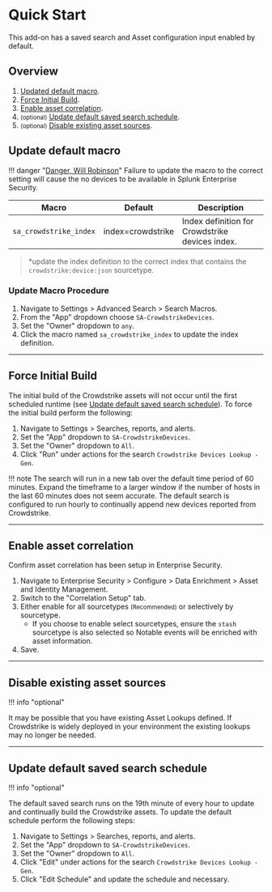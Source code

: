 # Quick Start

This add-on has a saved search and Asset configuration input enabled by default.

## Overview

1. [Updated default macro](#update-default-macro).
1. [Force Initial Build](#force-initial-build).
1. [Enable asset correlation](#enable-asset-correlation).
1. <small>(optional)</small> [Update default saved search schedule](#update-default-saved-search-schedule).
1. <small>(optional)</small> [Disable existing asset sources](#disable-existing-asset-sources).

## Update default macro

!!! danger "[Danger, Will Robinson](https://cultural-phenomenons.fandom.com/wiki/Danger,_Will_Robinson)"
    Failure to update the macro to the correct setting will cause the no devices to be available in Splunk Enterprise Security.

Macro | Default | Description
----- | ------- | -----------
`sa_crowdstrike_index` | index=crowdstrike | Index definition for Crowdstrike devices index.

> \*update the index definition to the correct index that contains the `crowdstrike:device:json` sourcetype.

### Update Macro Procedure

1. Navigate to Settings > Advanced Search > Search Macros.
1. From the "App" dropdown choose `SA-CrowdstrikeDevices`.
1. Set the "Owner" dropdown to `any`.
1. Click the macro named `sa_crowdstrike_index` to update the index definition.

---

## Force Initial Build

The initial build of the Crowdstrike assets will not occur until the first scheduled runtime (see [Update default saved search schedule](#update-default-saved-search-schedule)). To force the initial build perform the following:

1. Navigate to Settings > Searches, reports, and alerts.
1. Set the "App" dropdown to `SA-CrowdstrikeDevices`.
1. Set the "Owner" dropdown to `All`.
1. Click "Run" under actions for the search `Crowdstrike Devices Lookup - Gen`.

!!! note
    The search will run in a new tab over the default time period of 60 minutes. Expand the timeframe to a larger window if the number of hosts in the last 60 minutes does not seem accurate. The default search is configured to run hourly to continually append new devices reported from Crowdstrike.

---

## Enable asset correlation

Confirm asset correlation has been setup in Enterprise Security.

1. Navigate to Enterprise Security > Configure > Data Enrichment > Asset and Identity Management.
1. Switch to the "Correlation Setup" tab.
1. Either enable for all sourcetypes <small>(Recommended)</small> or selectively by sourcetype.
    - If you choose to enable select sourcetypes, ensure the `stash` sourcetype is also selected so Notable events will be enriched with asset information.
1. Save.

---

## Disable existing asset sources

!!! info "optional"

It may be possible that you have existing Asset Lookups defined. If Crowdstrike is widely deployed in your environment the existing lookups may no longer be needed.

---

## Update default saved search schedule

!!! info "optional"

The default saved search runs on the 19th minute of every hour to update and continually build the Crowdstrike assets. To update the default schedule perform the following steps:

1. Navigate to Settings > Searches, reports, and alerts.
1. Set the "App" dropdown to `SA-CrowdstrikeDevices`.
1. Set the "Owner" dropdown to `All`.
1. Click "Edit" under actions for the search `Crowdstrike Devices Lookup - Gen`.
1. Click "Edit Schedule" and update the schedule and necessary.
